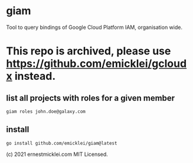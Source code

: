 # giam

Tool to query bindings of Google Cloud Platform IAM, organisation wide.

# This repo is archived, please use https://github.com/emicklei/gcloudx instead.

## list all projects with roles for a given member

    giam roles john.doe@galaxy.com

## install

    go install github.com/emicklei/giam@latest
    
    
(c) 2021 ernestmicklei.com MIT Licensed.
